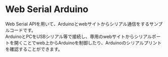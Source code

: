 # Web Serial Arduino

Web Serial APIを用いて、Arduinoとwebサイトからシリアル通信をするサンプルコードです。<br>
ArduinoとPCをUSBシリアル等で接続し、専用のwebサイトからシリアルポートを開くことでweb上からArduinoを制御したり、Arduinoのシリアルプリントを確認することができます。